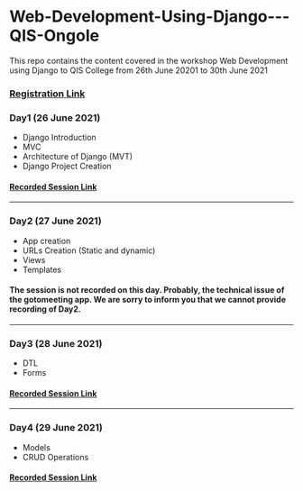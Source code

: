 # Web-Development-Using-Django---QIS-Ongole
This repo contains the content covered in the workshop Web Development using Django to QIS College from 26th June 20201 to 30th June 2021


### [Registration Link](http://engineering.apssdc.in/register/)


### Day1 (26 June 2021)
- Django Introduction
- MVC
- Architecture of Django (MVT)
- Django Project Creation

#### [Recorded Session Link](https://transcripts.gotomeeting.com/#/s/e99e73452daed817f947ce2e1789b1aa4d7fa06be2f0e9405b7f4da3a41a738f)

----
### Day2 (27 June 2021)
- App creation
- URLs Creation (Static and dynamic)
- Views
- Templates

#### The session is not recorded on this day. Probably, the technical issue of the gotomeeting app. We are sorry to inform you that we cannot provide recording of Day2.
----
### Day3 (28 June 2021)
- DTL
- Forms

#### [Recorded Session Link](https://transcripts.gotomeeting.com/#/s/43760ec9979b68de652c5da9a894c8513ff707251bee4a723e9f7069c312a2be)
----
### Day4 (29 June 2021)
- Models
- CRUD Operations
#### [Recorded Session Link](https://transcripts.gotomeeting.com/#/s/06b68a15381eeb5fd6d60bdd13f27b749c6c5128b6b6e6ed172e4b342f3fb53b)
